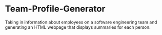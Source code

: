 # Team-Profile-Generator
Taking in information about employees on a software engineering team and generating an HTML webpage that displays summaries for each person.
